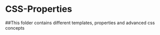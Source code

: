 # CSS-Properties

##This folder contains different  templates, properties and advanced css concepts
